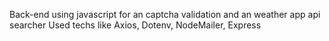 Back-end using javascript for an captcha validation and an weather app api searcher
Used techs like Axios, Dotenv, NodeMailer, Express
